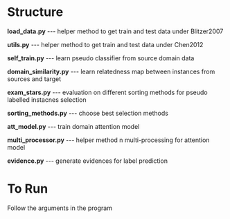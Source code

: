 # Structure
**load_data.py** --- helper method to get train and test data under Blitzer2007

**utils.py** --- helper method to get train and test data under Chen2012

**self_train.py** --- learn pseudo classifier from source domain data

**domain_similarity.py** --- learn relatedness map between instances from sources and target

**exam_stars.py** --- evaluation on different sorting methods for pseudo labelled instacnes selection

**sorting_methods.py** --- choose best selection methods

**att_model.py** --- train domain attention model

**multi_processor.py** --- helper method n multi-processing for attention model

**evidence.py** --- generate evidences for label prediction

# To Run
Follow the arguments in the program

